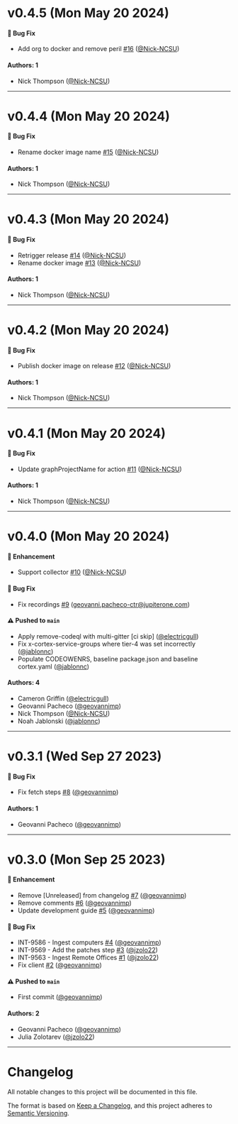 # v0.4.5 (Mon May 20 2024)

#### 🐛 Bug Fix

- Add org to docker and remove peril [#16](https://github.com/JupiterOne/graph-manageengine-endpoint-central/pull/16) ([@Nick-NCSU](https://github.com/Nick-NCSU))

#### Authors: 1

- Nick Thompson ([@Nick-NCSU](https://github.com/Nick-NCSU))

---

# v0.4.4 (Mon May 20 2024)

#### 🐛 Bug Fix

- Rename docker image name [#15](https://github.com/JupiterOne/graph-manageengine-endpoint-central/pull/15) ([@Nick-NCSU](https://github.com/Nick-NCSU))

#### Authors: 1

- Nick Thompson ([@Nick-NCSU](https://github.com/Nick-NCSU))

---

# v0.4.3 (Mon May 20 2024)

#### 🐛 Bug Fix

- Retrigger release [#14](https://github.com/JupiterOne/graph-manageengine-endpoint-central/pull/14) ([@Nick-NCSU](https://github.com/Nick-NCSU))
- Rename docker image [#13](https://github.com/JupiterOne/graph-manageengine-endpoint-central/pull/13) ([@Nick-NCSU](https://github.com/Nick-NCSU))

#### Authors: 1

- Nick Thompson ([@Nick-NCSU](https://github.com/Nick-NCSU))

---

# v0.4.2 (Mon May 20 2024)

#### 🐛 Bug Fix

- Publish docker image on release [#12](https://github.com/JupiterOne/graph-manageengine-endpoint-central/pull/12) ([@Nick-NCSU](https://github.com/Nick-NCSU))

#### Authors: 1

- Nick Thompson ([@Nick-NCSU](https://github.com/Nick-NCSU))

---

# v0.4.1 (Mon May 20 2024)

#### 🐛 Bug Fix

- Update graphProjectName for action [#11](https://github.com/JupiterOne/graph-manageengine-endpoint-central/pull/11) ([@Nick-NCSU](https://github.com/Nick-NCSU))

#### Authors: 1

- Nick Thompson ([@Nick-NCSU](https://github.com/Nick-NCSU))

---

# v0.4.0 (Mon May 20 2024)

#### 🚀 Enhancement

- Support collector [#10](https://github.com/JupiterOne/graph-manageengine-endpoint-central/pull/10) ([@Nick-NCSU](https://github.com/Nick-NCSU))

#### 🐛 Bug Fix

- Fix recordings [#9](https://github.com/JupiterOne/graph-manageengine-endpoint-central/pull/9) (geovanni.pacheco-ctr@jupiterone.com)

#### ⚠️ Pushed to `main`

- Apply remove-codeql with multi-gitter [ci skip] ([@electricgull](https://github.com/electricgull))
- Fix x-cortex-service-groups where tier-4 was set incorrectly ([@jablonnc](https://github.com/jablonnc))
- Populate CODEOWENRS, baseline package.json and baseline cortex.yaml ([@jablonnc](https://github.com/jablonnc))

#### Authors: 4

- Cameron Griffin ([@electricgull](https://github.com/electricgull))
- Geovanni Pacheco ([@geovannimp](https://github.com/geovannimp))
- Nick Thompson ([@Nick-NCSU](https://github.com/Nick-NCSU))
- Noah Jablonski ([@jablonnc](https://github.com/jablonnc))

---

# v0.3.1 (Wed Sep 27 2023)

#### 🐛 Bug Fix

- Fix fetch steps [#8](https://github.com/JupiterOne/graph-manageengine-endpoint-central/pull/8) ([@geovannimp](https://github.com/geovannimp))

#### Authors: 1

- Geovanni Pacheco ([@geovannimp](https://github.com/geovannimp))

---

# v0.3.0 (Mon Sep 25 2023)

#### 🚀 Enhancement

- Remove [Unreleased] from changelog [#7](https://github.com/JupiterOne/graph-manageengine-endpoint-central/pull/7) ([@geovannimp](https://github.com/geovannimp))
- Remove comments [#6](https://github.com/JupiterOne/graph-manageengine-endpoint-central/pull/6) ([@geovannimp](https://github.com/geovannimp))
- Update development guide [#5](https://github.com/JupiterOne/graph-manageengine-endpoint-central/pull/5) ([@geovannimp](https://github.com/geovannimp))

#### 🐛 Bug Fix

- INT-9586 - Ingest computers [#4](https://github.com/JupiterOne/graph-manageengine-endpoint-central/pull/4) ([@geovannimp](https://github.com/geovannimp))
- INT-9569 - Add the patches step [#3](https://github.com/JupiterOne/graph-manageengine-endpoint-central/pull/3) ([@jzolo22](https://github.com/jzolo22))
- INT-9563 - Ingest Remote Offices [#1](https://github.com/JupiterOne/graph-manageengine-endpoint-central/pull/1) ([@jzolo22](https://github.com/jzolo22))
- Fix client [#2](https://github.com/JupiterOne/graph-manageengine-endpoint-central/pull/2) ([@geovannimp](https://github.com/geovannimp))

#### ⚠️ Pushed to `main`

- First commit ([@geovannimp](https://github.com/geovannimp))

#### Authors: 2

- Geovanni Pacheco ([@geovannimp](https://github.com/geovannimp))
- Julia Zolotarev ([@jzolo22](https://github.com/jzolo22))

---

# Changelog

All notable changes to this project will be documented in this file.

The format is based on [Keep a Changelog](https://keepachangelog.com/en/1.0.0/),
and this project adheres to
[Semantic Versioning](https://semver.org/spec/v2.0.0.html).
